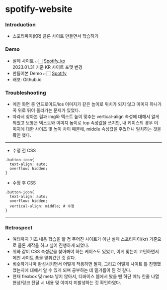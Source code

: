 # spotify-website

### Introduction
- 스포티파이(KR) 클론 사이트 만들면서 학습하기

### Demo
- 실제 사이트 👉🏻 [Spotify_ko](https://www.spotify.com/kr-ko/)<div> 2023.01.31 기준 KR 사이트 포맷 변경
- 만들어본 Demo 👉🏻 [Spotify](https://heeye-log.github.io/spotify-website/)</div>
- 배포: Github.io


### Troubleshooting
- 메인 화면 중 안드로이드/ios 이미지가 같은 높이로 위치가 되지 않고 이미지 하나가 꼭 위로 튀어 올라가는 문제가 있었다.
- 따라서 찾아본 결과 img와 텍스트 높이 맞추는 vertical-align 속성에 대해서 알게 되었고 보통은 텍스트와 이미지 높이로 top 속성값을 쓰지만, 내 케이스의 경우 이미지에 대한 사이즈 및 높이 차이 때문에, middle 속성값을 주었더니 일치하는 것을 확인 했다.
---
- 수정 전 CSS
```
.button-icon{
  text-align: auto;
  overflow: hidden;
}
```
- 수정 후 CSS 
```
.button-icon{
  text-align: auto;
  overflow: hidden;
  vertical-align: middle; # 수정
}
```
---
### Retrospect
- 여태까지 기초 내용 학습을 할 겸 주어진 사이트가 아닌 실제 스포티파이(kr) 기준으로 클론 제작을 하고 싶어 진행하게 되었다.
- 위와 같이 CSS 속성값을 찾아봐야 하는 케이스도 있었고, 이게 맞는지 고민하면서 메인 사이트 폼을 맞춰갔던 것 같다.
- 비슷하게나마 완성시키면서 어떻게 적용하면 될지, 그리고 어떻게 사이트 틀 진행했었는지에 대해서 알 수 있게 되며 공부하는 데 밑거름이 된 것 같다. 
- 현재 flexbox 및 meta 넣지 않아서, 디바이스 웹에서 봤을 땐 하단 메뉴 한줄 나열 현상/링크 전달 시 내용 및 이미지 미발생하는 것 확인하였다.
